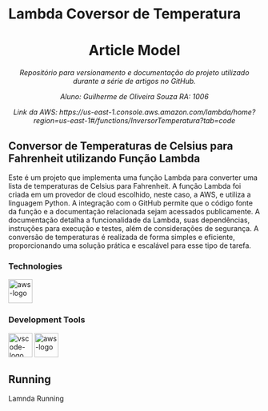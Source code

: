 # Lambda Coversor de Temperatura
<h1 align="center">Article Model</h1>
<p align="center"><i>Repositório para versionamento e documentação do projeto utilizado durante a série de artigos no GitHub.</i></p>

<p align="center"><i>Aluno: Guilherme de Oliveira Souza RA: 1006</i></p>

<p align="center"><i>Link da AWS: https://us-east-1.console.aws.amazon.com/lambda/home?region=us-east-1#/functions/InversorTemperatura?tab=code</i></p>

##  Conversor de Temperaturas de Celsius para Fahrenheit utilizando Função Lambda

Este é um projeto que implementa uma função Lambda para converter uma lista de temperaturas de Celsius para Fahrenheit. A função Lambda foi criada em um provedor de cloud escolhido, neste caso, a AWS, e utiliza a linguagem Python. A integração com o GitHub permite que o código fonte da função e a documentação relacionada sejam acessados publicamente. A documentação detalha a funcionalidade da Lambda, suas dependências, instruções para execução e testes, além de considerações de segurança. A conversão de temperaturas é realizada de forma simples e eficiente, proporcionando uma solução prática e escalável para esse tipo de tarefa.

### Technologies
<p display="inline-block">
  <img width="48" src="https://upload.wikimedia.org/wikipedia/commons/thumb/9/93/Amazon_Web_Services_Logo.svg/640px-Amazon_Web_Services_Logo.svg.png" alt="aws-logo"/></p>
</p>
                                                                                                  
### Development Tools

<p display="inline-block">
  <img width="48" src="https://upload.wikimedia.org/wikipedia/commons/thumb/9/9a/Visual_Studio_Code_1.35_icon.svg/2048px-Visual_Studio_Code_1.35_icon.svg.png" alt="vscode-logo"/>
  <img width="48" src="https://upload.wikimedia.org/wikipedia/commons/thumb/9/93/Amazon_Web_Services_Logo.svg/640px-Amazon_Web_Services_Logo.svg.png" alt="aws-logo"/></p>

## Running
Lamnda Running
